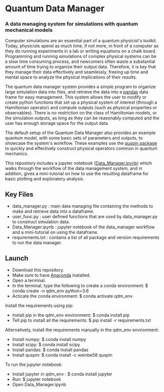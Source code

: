 # Quantum Data Manager
### A data managing system for simulations with quantum mechanical models

Computer simulations are an essential part of a quantum physicist's toolkit. Today, physicists spend as much time, if not more, in front of a computer as they do running experiments in a lab or writing equations on a chalk board. Programming and running simulations of complex physical systems can be a slow time consuming process, and newcomers often waste a 
substantial amount of time trying to organize their output data. Therefore, it is key that they manage their data effectively and seamlessly, freeing up time and mental space to analyze the physical implications of their results.   

The quantum data manager system provides a simple program to organize large simulation data into files, and retrieve the data into a [pandas](https://pandas.pydata.org/pandas-docs/stable/) data frame for easy management. This system allows the user to modify or create python functions that set up a physical system of interest (through a Hamiltonian operator) and compute outputs (such as physical properties or observables). There is no restriction on the class of Hamiltonian models, or the simulation outputs, as long as they can be reasonably computed and the user has enough storage space for the output data. 

The default setup of the Quantum Data Manager also provides an example quantum model, with some basic sets of parameters and outputs, to showcase the system's workflow. These examples use the [quspin package](http://weinbe58.github.io/QuSpin/) to quickly and effectively construct physical operators common in quantum mechanics. 

This repository includes a jupyter notebook ([Data_Manager.ipynb](https://github.com/Tamiro2019/Quantum-Data-Manager/blob/master/Data_Manager.ipynb)) which walks through the workflow of the data management system, and in addition, gives a mini-tutorial on how to use the resulting dataframe for basic plotting and exploratory analysis.

## Key Files

* data_manager.py : main data managing file containing the methods to make and retrieve data into a dataframe.
* user_func.py : user defined functions that are used by data_manager.py to construct simulation data.
* Data_Manager.ipynb : jupyter notebook of the data_manager workflow and a mini-tutorial on using the dataframe.
* requirements.txt : contains a list of all package and version requirements to run the data manager.

## Launch

* Download this repository.
* Make sure to have [Anaconda](https://docs.anaconda.com/anaconda/install/) installed.
* Open a terminal.
* In the terminal, type the following to create a conda environment: $ conda create -n qdm_env python=3.6 
* Acticate the conda environment: $ conda activate qdm_env

Install the requirements using pip:
* Install pip in the qdm_env environment: $ conda install pip
* Tell pip to install all the requirements: $ pip install -r requirements.txt

Alternatively, install the requirements manually in the qdm_env environment:
* Install numpy: $ conda install numpy
* Install scipy: $ conda install scipy
* Install pandas: $ conda install pandas
* Install quspin: $ conda install -c weinbe58 quspin

To run the jupyter notebook:
* Install jupyter in qdm_env : $ conda install jupyter
* Run: $ jupyter notebook
* Open Data_Manager.ipynb
